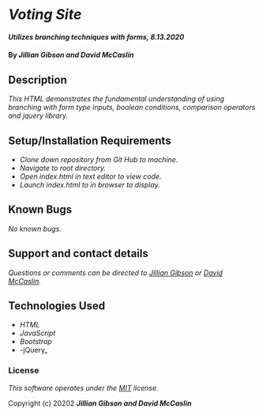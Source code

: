 # _Voting Site_

#### _Utilizes branching techniques with forms, 8.13.2020_

#### By _**Jillian Gibson and David McCaslin**_

## Description

_This HTML demonstrates the fundamental understanding of using branching with form type inputs, boolean conditions, comparison operators and jquery library._

## Setup/Installation Requirements

* _Clone down repository from Git Hub to machine._
* _Navigate to root directory._
* _Open index.html in text editor to view code._
* _Launch index.html to in browser to display._


## Known Bugs

_No known bugs._

## Support and contact details

_Questions or comments can be directed to [Jillian Gibson](jillian.l.gibson@gmail.com) or [David McCaslin](davidmccaslin94@gmail.com)._

## Technologies Used

* _HTML_
* _JavaScript_
* _Bootstrap_
* -jQuery_

### License

*_This software operates under the [MIT](https://en.wikipedia.org/wiki/MIT_License) license._*

Copyright (c) 20202 **_Jillian Gibson and David McCaslin_**